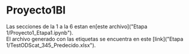 # Proyecto1BI
Las secciones de la 1 a la 6 estan en[este archivo]("Etapa 1/Proyecto1_Etapa1.ipynb").\
El archivo generado con las etiquetas se encuentra en este [link]("Etapa 1/TestODScat_345_Predecido.xlsx").  
